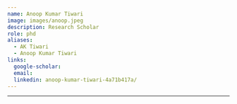 ```yaml
---
name: Anoop Kumar Tiwari
image: images/anoop.jpeg
description: Research Scholar
role: phd
aliases:
  - AK Tiwari
  - Anoop Kumar Tiwari
links:
  google-scholar:
  email: 
  linkedin: anoop-kumar-tiwari-4a71b417a/
---
```


___
